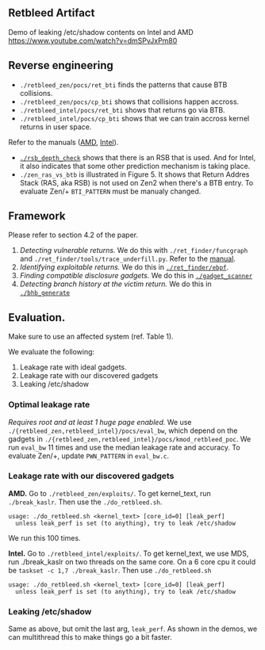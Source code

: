 Retbleed Artifact
-----------------

Demo of leaking /etc/shadow contents on Intel and AMD
https://www.youtube.com/watch?v=dmSPvJxPm80


## Reverse engineering
- `./retbleed_zen/pocs/ret_bti` finds the patterns that cause BTB collisions.
- `./retbleed_zen/pocs/cp_bti` shows that collisions happen accross.
- `./retbleed_intel/pocs/ret_bti` shows that returns go via BTB.
- `./retbleed_intel/pocs/cp_bti` shows that we can train accross kernel returns in user space.

Refer to the manuals ([AMD](./retbleed_zen/pocs/README.md), [Intel](./retbleed_intel/README.md)).

- [`./rsb_depth_check`](./rsb_depth_check/README.md) shows that there is an RSB
    that is used. And for Intel, it also indicates that some other prediction
    mechanism is taking place.
- `./zen_ras_vs_btb` is illustrated in Figure 5. It shows that Return Addres
    Stack (RAS, aka RSB) is not used on Zen2 when there's a BTB entry. To
    evaluate Zen/+ `BTI_PATTERN` must be manualy changed.

## Framework

Please refer to section 4.2 of the paper.

1. *Detecting vulnerable returns.* We do this with `./ret_finder/funcgraph` and `./ret_finder/tools/trace_underfill.py`. Refer to the [manual](./ret_finder/README.md).
2. *Identifying exploitable returns.* We do this in [`./ret_finder/ebpf`](./ret_finder/README.md).
3. *Finding compatible disclosure gadgets.* We do this in [`./gadget_scanner`](./gadget_scanner/README.md)
4. *Detecting branch history at the victim return.* We do this in [`./bhb_generate`](./bhb_generate/README.md)

## Evaluation.

Make sure to use an affected system (ref. Table 1).

We evaluate the following:

1. Leakage rate with ideal gadgets.
2. Leakage rate with our discovered gadgets
3. Leaking /etc/shadow

### Optimal leakage rate
_Requires root and at least 1 huge page enabled._
We use `./{retbleed_zen,retbleed_intel}/pocs/eval_bw`, which depend on the
gadgets in `./{retbleed_zen,retbleed_intel}/pocs/kmod_retbleed_poc`. We run
`eval_bw` 11 times and use the median leakage rate and accuracy. To evaluate
Zen/+, update `PWN_PATTERN` in `eval_bw.c`.

### Leakage rate with our discovered gadgets

**AMD.** Go to  `./retbleed_zen/exploits/`. To get kernel_text, run
`./break_kaslr`. Then use the `./do_retbleed.sh`.

```
usage: ./do_retbleed.sh <kernel_text> [core_id=0] [leak_perf]
  unless leak_perf is set (to anything), try to leak /etc/shadow
```

We run this 100 times.


**Intel.** Go to `./retbleed_intel/exploits/`. To get kernel_text, we use MDS,
run ./break_kaslr on two threads on the same core. On a 6 core cpu it could be
`taskset -c 1,7 ./break_kaslr`. Then use `./do_retbleed.sh`

```
usage: ./do_retbleed.sh <kernel_text> [core_id=0] [leak_perf]
  unless leak_perf is set (to anything), try to leak /etc/shadow
```

### Leaking /etc/shadow
Same as above, but omit the last arg, `leak_perf`. As shown in the demos, we can
multithread this to make things go a bit faster.

